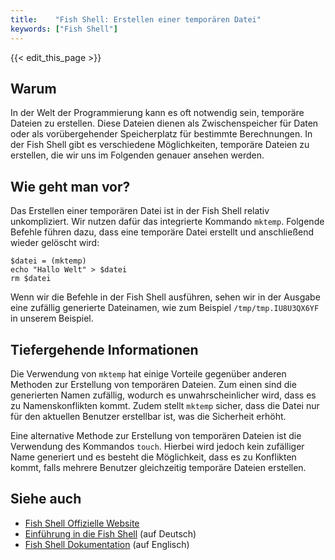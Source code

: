 ```yaml
---
title:    "Fish Shell: Erstellen einer temporären Datei"
keywords: ["Fish Shell"]
---
```


{{< edit_this_page >}}

## Warum

In der Welt der Programmierung kann es oft notwendig sein, temporäre Dateien zu erstellen. Diese Dateien dienen als Zwischenspeicher für Daten oder als vorübergehender Speicherplatz für bestimmte Berechnungen. In der Fish Shell gibt es verschiedene Möglichkeiten, temporäre Dateien zu erstellen, die wir uns im Folgenden genauer ansehen werden.

## Wie geht man vor?

Das Erstellen einer temporären Datei ist in der Fish Shell relativ unkompliziert. Wir nutzen dafür das integrierte Kommando `mktemp`. Folgende Befehle führen dazu, dass eine temporäre Datei erstellt und anschließend wieder gelöscht wird:

```Fish Shell
$datei = (mktemp)
echo "Hallo Welt" > $datei
rm $datei
```

Wenn wir die Befehle in der Fish Shell ausführen, sehen wir in der Ausgabe eine zufällig generierte Dateinamen, wie zum Beispiel `/tmp/tmp.IU8U3QX6YF` in unserem Beispiel.

## Tiefergehende Informationen

Die Verwendung von `mktemp` hat einige Vorteile gegenüber anderen Methoden zur Erstellung von temporären Dateien. Zum einen sind die generierten Namen zufällig, wodurch es unwahrscheinlicher wird, dass es zu Namenskonflikten kommt. Zudem stellt `mktemp` sicher, dass die Datei nur für den aktuellen Benutzer erstellbar ist, was die Sicherheit erhöht.

Eine alternative Methode zur Erstellung von temporären Dateien ist die Verwendung des Kommandos `touch`. Hierbei wird jedoch kein zufälliger Name generiert und es besteht die Möglichkeit, dass es zu Konflikten kommt, falls mehrere Benutzer gleichzeitig temporäre Dateien erstellen.

## Siehe auch

- [Fish Shell Offizielle Website](https://fishshell.com/)
- [Einführung in die Fish Shell](https://www.linux-magazin.de/ausgaben/2018/08/fish-shell-3/) (auf Deutsch)
- [Fish Shell Dokumentation](https://fishshell.com/docs/current/index.html) (auf Englisch)